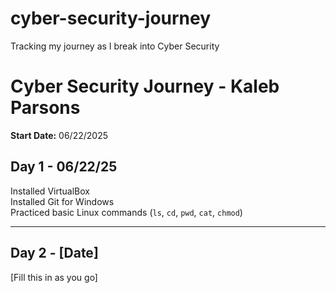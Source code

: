 # cyber-security-journey
Tracking my journey as I break into Cyber Security
# Cyber Security Journey - Kaleb Parsons

**Start Date:** 06/22/2025

## Day 1 - 06/22/25

Installed VirtualBox  
Installed Git for Windows  
Practiced basic Linux commands (`ls`, `cd`, `pwd`, `cat`, `chmod`) 

---

## Day 2 - [Date]

[Fill this in as you go]
